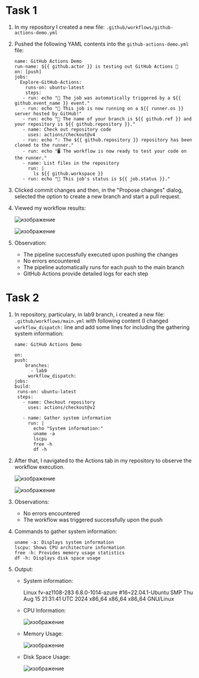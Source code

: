 # Task 1

1. In my repository I created a new file: ```.github/workflows/github-actions-demo.yml```
2. Pushed the following YAML contents into the ```github-actions-demo.yml``` file:
   ```
   name: GitHub Actions Demo
   run-name: ${{ github.actor }} is testing out GitHub Actions 🚀  
   on: [push]
   jobs:
     Explore-GitHub-Actions:
       runs-on: ubuntu-latest
       steps:
      - run: echo "🎉 The job was automatically triggered by a ${{ github.event_name }} event."
      - run: echo "🐧 This job is now running on a ${{ runner.os }} server hosted by GitHub!"
      - run: echo "🔎 The name of your branch is ${{ github.ref }} and your repository is ${{ github.repository }}."
      - name: Check out repository code
        uses: actions/checkout@v4
      - run: echo "💡 The ${{ github.repository }} repository has been cloned to the runner."
      - run: echo "🖥️ The workflow is now ready to test your code on the runner."
      - name: List files in the repository
        run: |
          ls ${{ github.workspace }}
      - run: echo "🍏 This job's status is ${{ job.status }}."

3. Clicked commit changes and then, in the "Propose changes" dialog, selected the option to create a new branch and start a pull request.
   
4. Viewed my workflow results:

   ![изображение](https://github.com/user-attachments/assets/3f60a12a-a94e-46e1-8a10-20e1e49f0d31)

   ![изображение](https://github.com/user-attachments/assets/022efe87-df0a-40b4-9836-18f569fde330)


5. Observation:
   - The pipeline successfully executed upon pushing the changes
   - No errors encountered
   - The pipeline automatically runs for each push to the main branch
   - GitHub Actions provide detailed logs for each step


# Task 2

1. In repository, particulary, in lab9 branch, i created a new file: ```.github/workflows/main.yml``` with following content (I changed ```        workflow_dispatch:``` line and add some lines for including the gathering system information:
   ```
   name: GitHub Actions Demo

   on:
   push:
       branches:
         - lab9  
        workflow_dispatch: 
   jobs:
   build:
    runs-on: ubuntu-latest
    steps:
      - name: Checkout repository
        uses: actions/checkout@v2

      - name: Gather system information
        run: |
          echo "System information:"
          uname -a
          lscpu
          free -h
          df -h
   ```


2. After that, I navigated to the Actions tab in my repository to observe the workflow execution.
   
   ![изображение](https://github.com/user-attachments/assets/0bd8da4f-69c1-4318-a2f8-d050120e6963)

   ![изображение](https://github.com/user-attachments/assets/519d715d-e050-4cf0-afc2-f4d1938f28ad)


3. Observations:
   - No errors encountered
   - The workflow was triggered successfully upon the push

4. Commands to gather system information:

   ```
   uname -a: Displays system information
   lscpu: Shows CPU architecture information
   free -h: Provides memory usage statistics
   df -h: Displays disk space usage
   ```

5. Output:

   - System information:
  
     Linux fv-az1108-283 6.8.0-1014-azure #16~22.04.1-Ubuntu SMP Thu Aug 15 21:31:41 UTC 2024 x86_64 x86_64 x86_64 GNU/Linux

   - CPU Information:

     ![изображение](https://github.com/user-attachments/assets/c147fa92-266c-4b8b-b179-04cb43eda16e)

   - Memory Usage:
  
     ![изображение](https://github.com/user-attachments/assets/1dd43389-8f40-4890-8fb2-6800bf355b63)

   - Disk Space Usage:
  
     ![изображение](https://github.com/user-attachments/assets/4cb37e3d-ea49-443b-8b98-2304a93446fb)


